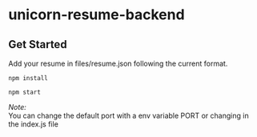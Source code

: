 # unicorn-resume-backend

## Get Started

Add your resume in files/resume.json following the current format.

`npm install`

`npm start`


*Note:*  
You can change the default port with a env variable PORT or changing in the index.js file